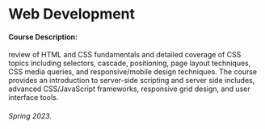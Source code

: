 # Web Development

#### Course Description: 
review of HTML and CSS fundamentals and detailed coverage of CSS topics including selectors, cascade, positioning, page layout techniques, CSS media queries, and responsive/mobile design techniques. The course provides an introduction to server-side scripting and server side includes, advanced CSS/JavaScript frameworks, responsive grid design, and user interface tools. 

#### 

###### Spring 2023. 
